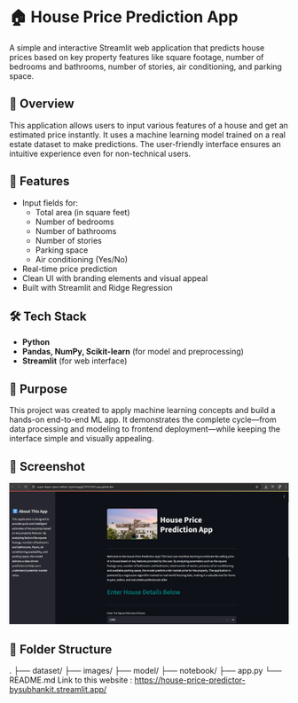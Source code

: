 # 🏠 House Price Prediction App

A simple and interactive Streamlit web application that predicts house prices based on key property features like square footage, number of bedrooms and bathrooms, number of stories, air conditioning, and parking space.

## 📌 Overview

This application allows users to input various features of a house and get an estimated price instantly. It uses a machine learning model trained on a real estate dataset to make predictions. The user-friendly interface ensures an intuitive experience even for non-technical users.

## 🔧 Features

- Input fields for:
  - Total area (in square feet)
  - Number of bedrooms
  - Number of bathrooms
  - Number of stories
  - Parking space
  - Air conditioning (Yes/No)
- Real-time price prediction
- Clean UI with branding elements and visual appeal
- Built with Streamlit and Ridge Regression

## 🛠️ Tech Stack

- **Python**
- **Pandas, NumPy, Scikit-learn** (for model and preprocessing)
- **Streamlit** (for web interface)

## 🎯 Purpose

This project was created to apply machine learning concepts and build a hands-on end-to-end ML app. It demonstrates the complete cycle—from data processing and modeling to frontend deployment—while keeping the interface simple and visually appealing.

## 📸 Screenshot

![App Screenshot](images/screenshot.png) <!-- Replace with your actual screenshot file -->

## 📁 Folder Structure
.
├── dataset/
├── images/
├── model/
├── notebook/
├── app.py
└── README.md
Link to this website : https://house-price-predictor-bysubhankit.streamlit.app/
